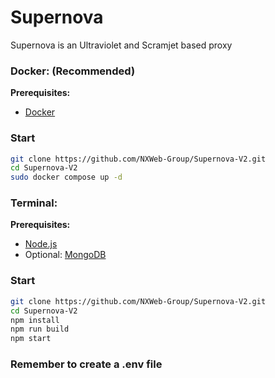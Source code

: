 # Supernova

Supernova is an Ultraviolet and Scramjet based proxy

### Docker: (Recommended)

**Prerequisites:**

- [Docker](https://docs.docker.com/engine/install/)

### Start

```bash
git clone https://github.com/NXWeb-Group/Supernova-V2.git
cd Supernova-V2
sudo docker compose up -d
```

### Terminal:

**Prerequisites:**

- [Node.js](https://nodejs.org/) 
- Optional: [MongoDB](https://www.mongodb.com/try/download/community-edition)

### Start

```bash
git clone https://github.com/NXWeb-Group/Supernova-V2.git
cd Supernova-V2
npm install
npm run build
npm start
```

### Remember to create a .env file
